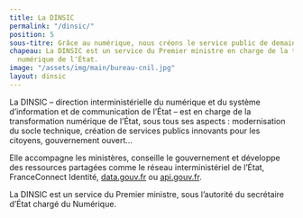 ```yaml
---
title: La DINSIC
permalink: "/dinsic/"
position: 5
sous-titre: Grâce au numérique, nous créons le service public de demain
chapeau: La DINSIC est un service du Premier ministre en charge de la transformation
  numérique de l'État.
image: "/assets/img/main/bureau-cnil.jpg"
layout: dinsic
---
```


La DINSIC – direction interministérielle du numérique et du système d’information
et de communication de l’État – est en charge de la transformation numérique de
l’État, sous tous ses aspects : modernisation du socle technique, création de services
publics innovants pour les citoyens, gouvernement ouvert… 

Elle accompagne les ministères, conseille le gouvernement et développe des ressources partagées comme le réseau interministériel de l’État, FranceConnect Identité, [data.gouv.fr](https://www.data.gouv.fr) ou [api.gouv.fr](https://www.api.gouv.fr).

La DINSIC est un service du Premier ministre, sous l’autorité du secrétaire d’État chargé du Numérique.
